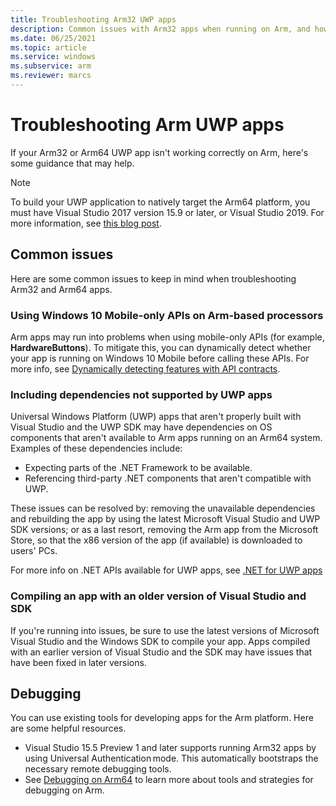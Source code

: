 ```yaml
---
title: Troubleshooting Arm32 UWP apps
description: Common issues with Arm32 apps when running on Arm, and how to fix them.
ms.date: 06/25/2021
ms.topic: article
ms.service: windows
ms.subservice: arm
ms.reviewer: marcs
---
```


# Troubleshooting Arm UWP apps

If your Arm32 or Arm64 UWP app isn't working correctly on Arm, here's some guidance that may help.

>[!NOTE]
> To build your UWP application to natively target the Arm64 platform, you must have Visual Studio 2017 version 15.9 or later, or Visual Studio 2019. For more information, see [this blog post](https://blogs.windows.com/buildingapps/2018/11/15/official-support-for-windows-10-on-arm-development).

## Common issues

Here are some common issues to keep in mind when troubleshooting Arm32 and Arm64 apps.

### Using Windows 10 Mobile-only APIs on Arm-based processors

Arm apps may run into problems when using mobile-only APIs (for example, **HardwareButtons**). To mitigate this, you can dynamically detect whether your app is running on Windows 10 Mobile before calling these APIs. For more info, see [Dynamically detecting features with API contracts](/windows/uwp/debug-test-perf/version-adaptive-apps#api-contracts).

### Including dependencies not supported by UWP apps

Universal Windows Platform (UWP) apps that aren't properly built with Visual Studio and the UWP SDK may have dependencies on OS components that aren't available to Arm apps running on an Arm64 system. Examples of these dependencies include:

- Expecting parts of the .NET Framework to be available.
- Referencing third-party .NET components that aren't compatible with UWP.

These issues can be resolved by: removing the unavailable dependencies and rebuilding the app by using the latest Microsoft Visual Studio and UWP SDK versions; or as a last resort, removing the Arm app from the Microsoft Store, so that the x86 version of the app (if available) is downloaded to users' PCs.

For more info on .NET APIs available for UWP apps, see [.NET for UWP apps](/dotnet/api/index?view=dotnet-uwp-10.0&preserve-view=true)

### Compiling an app with an older version of Visual Studio and SDK

If you're running into issues, be sure to use the latest versions of Microsoft Visual Studio and the Windows SDK to compile your app. Apps compiled with an earlier version of Visual Studio and the SDK may have issues that have been fixed in later versions.

## Debugging

You can use existing tools for developing apps for the Arm platform. Here are some helpful resources.

- Visual Studio 15.5 Preview 1 and later supports running Arm32 apps by using Universal Authentication mode. This automatically bootstraps the necessary remote debugging tools.
- See [Debugging on Arm64](/windows-hardware/drivers/debugger/debugging-arm64) to learn more about tools and strategies for debugging on Arm.
